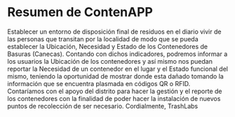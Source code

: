 # Resumen de ContenAPP
Establecer un entorno de disposición final de residuos en el diario vivir de las personas que transitan por la localidad de modo que se pueda establecer la Ubicación, Necesidad y Estado de los Contenedores de Basuras (Canecas). Contando con dichos indicadores, podremos informar a los usuarios la Ubicación de los contenedores y así mismo nos puedan reportar la Necesidad de un contenedor en el lugar y el Estado funcional del mismo, teniendo la oportunidad de mostrar donde esta dañado tomando la información que se encuentra plasmada en códigos QR o RFID.  Contaríamos con el apoyo del distrito para hacer la gestión y el reporte de los contenedores con la finalidad de poder hacer la instalación de nuevos puntos de recolección de ser necesario.
Cordialmente,
TrashLabs
